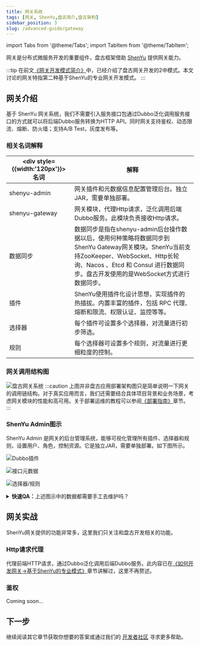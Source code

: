 ```yaml
---
title: 网关系统
tags: [网关, ShenYu,盘古简介,盘古架构]
sidebar_position: 3
slug: /advanced-guide/gateway
---
```

<head>
  <title>盘古开发框架 | 网关系统 | Dubbo 网关 | ShenYu Admin</title>
  <meta name="keywords" content="盘古开发框架 | 网关系统 | Dubbo网关 | ShenYu Admin" />
  <meta name="description" content="「盘古开发框架」是完全独立于 Spring Cloud 生态的一套轻量灵活、成熟可靠的工业级分布式微服务开发和治理框架（兼容垂直单体分层架构)。它基于 Apache-2.0 协议开源发布，且是免费的。我们希望不仅是开源的受益者，也能成为开源的贡献者，与开源社区一起「共建共享开源生态」。" />
</head>

import Tabs from '@theme/Tabs';
import TabItem from '@theme/TabItem';

网关是分布式微服务开发的重要组件，盘古框架借助 [ShenYu](/docs/thanks) 提供网关能力。

:::tip
在前文[《网关开发模式简介》](/docs/quick-start/how-to-make-gateway-app)中，已经介绍了盘古网关开发的2中模式。本文讨论的网关特指第二种基于ShenYu的专业网关开发模式。
:::

## 网关介绍
基于 ShenYu 网关系统，我们不需要引入服务接口包通过Dubbo泛化调用服务接口的方式就可以将后端Dubbo服务转换为HTTP API。同时网关支持鉴权、动态限流、熔断、防火墙；支持A/B Test，灰度发布等。

### 相关名词解释
|<div style={{width:'120px'}}>名词</div> | 解释  
--- | ---
shenyu-admin | 网关插件和元数据信息配置管理后台。独立JAR，需要单独部署。 
shenyu-gateway | 网关模块，代理Http请求，泛化调用后端Dubbo服务。此模块负责接收Http请求。
数据同步 | 数据同步是指在shenyu-admin后台操作数据以后，使用何种策略将数据同步到ShenYu Gateway网关模块。ShenYu当前支持ZooKeeper、WebSocket、Http长轮询、Nacos 、Etcd 和 Consul 进行数据同步。盘古开发使用的是WebSocket方式进行数据同步。
插件 | ShenYu使用插件化设计思想，实现插件的热插拔。内置丰富的插件，包括 RPC 代理、熔断和限流、权限认证、监控等等。
选择器 | 每个插件可设置多个选择器，对流量进行初步筛选。
规则 | 每个选择器可设置多个规则，对流量进行更细粒度的控制。

### 网关调用结构图
![盘古网关系统](/resources/doc/9-pangu-framework-shenyu.png)
:::caution
上图并非盘古应用部署架构图只是简单说明一下网关的调用链结构。对于真实应用而言，我们还需要结合具体项目背景和业务场景，考虑网关模块的性能和高可用。关于部署运维的教程可以参阅[《部署指南》](/docs/deploy-guide)章节。
:::

### ShenYu Admin图示
ShenYu Admin 是网关的后台管理系统，能够可视化管理所有插件、选择器和规则，设置用户、角色，控制资源。它是独立JAR，需要单独部署。如下图所示。
<Tabs>
<TabItem value="img1" label="Dubbo插件">

![Dubbo插件](/resources/doc/12-pangu-framework-shenyu.png)
</TabItem>
<TabItem value="img2" label="接口元数据">

![接口元数据](/resources/doc/11-pangu-framework-shenyu.png)
</TabItem>
<TabItem value="img3" label="选择器/规则">

![选择器/规则](/resources/doc/10-pangu-framework-shenyu.png)
</TabItem>

</Tabs>

<details>
  <summary><b>快速QA：</b>上述图示中的数据都需要手工去维护吗？</summary>
  <div>
不需要。在Dubbo服务实现类的方法上使用注解@ShenyuDubboClient标记，则该接口方法元数据自动上传到ShenYu Admin中，并根据配置自动创建选择器，最终通过同步机制会同步到ShenYu Gateway模块。只有图1的Dubbo插件配置需要手工维护。
  </div>
</details>


## 网关实战
ShenYu网关提供的功能非常多，这里我们只关注和盘古开发相关的功能。

### Http请求代理
代理前端HTTP请求，通过Dubbo泛化调用后端Dubbo服务。此内容已在[《如何开发网关->基于ShenYu的专业模式》](/docs/quick-start/how-to-make-gateway-app/shenyu-based)章节讲解过，这里不再赘述。

### 鉴权
Coming soon...

## 下一步
继续阅读其它章节获取你想要的答案或通过我们的 [开发者社区](/docs/community) 寻求更多帮助。
